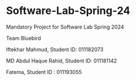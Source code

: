 # Software-Lab-Spring-24

Mandatory Project for Software Lab Spring 2024

Team Bluebird

Iftekhar Mahmud, Student ID: 011182073

MD Abdul Haque Rahid, Student ID: 011181142

Fatema, Student ID : 011193055
